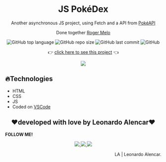 <h1 align="center">JS PokéDex</h1>
<p align="center">Another asynchronous JS project, using Fetch and a API from <a href="https://pokeapi.co/">PokéAPI</a></p>
<p align="center">Done together <a href="https://www.youtube.com/watch?v=Uptu3NrBFBM&t=1388s">Roger Melo</a></p>

<p align="center">
  <img alt="GitHub top language" src="https://img.shields.io/github/languages/top/AlencarLeo/JS-PokeDex?style=for-the-badge">
  <img alt="GitHub repo size" src="https://img.shields.io/github/repo-size/AlencarLeo/JS-PokeDex?style=for-the-badge">
  <img alt="GitHub last commit" src="https://img.shields.io/github/last-commit/AlencarLeo/JS-PokeDex?style=for-the-badge">
  <img alt="GitHub" src="https://img.shields.io/github/license/AlencarLeo/JS-PokeDex?style=for-the-badge">
</p>

<p align="center">
  👉 <a href="https://alencarleo.github.io/JS-SearchCEP/">click here to see this project</a> 👈
</p>

<p align="center">
  <img src="/readme/demo.gif">
</p>

<h2>🔥Technologies</h2>
<ul>
  <li>HTML</li>
  <li>CSS</li>
  <li>JS</li>
  <li>Coded on <a href="https://code.visualstudio.com/">VSCode</a></li>
</ul>


<h2 align="center">❤️developed with love by Leonardo Alencar❤️</h2>
<p><b>FOLLOW ME!</b></p>

<p align="center">
  <a href="https://www.instagram.com/leonardoaprado/">
    <img src="https://img.shields.io/badge/Instagram-E4405F?style=for-the-badge&logo=instagram&logoColor=white">
  </a>
  
  <a href="https://www.linkedin.com/in/leonardo-alencar-5749aa1b0/">
    <img src="https://img.shields.io/badge/LinkedIn-0077B5?style=for-the-badge&logo=linkedin&logoColor=white">
  </a>
  
  <a href="https://github.com/AlencarLeo">
    <img src="https://img.shields.io/badge/GitHub-100000?style=for-the-badge&logo=github&logoColor=white">
  </a>
</p>

<p align="right">LA | Leonardo Alencar.</p>
